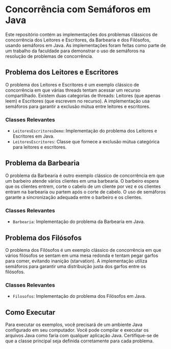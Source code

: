 # Concorrência com Semáforos em Java

Este repositório contém as implementações dos problemas clássicos de concorrência dos Leitores e Escritores, da Barbearia e dos Filósofos, usando semáforos em Java. As implementações foram feitas como parte de um trabalho da faculdade para demonstrar o uso de semáforos na resolução de problemas de concorrência.

## Problema dos Leitores e Escritores

O problema dos Leitores e Escritores é um exemplo clássico de concorrência em que várias threads tentam acessar um recurso compartilhado. Existem duas categorias de threads: Leitores (que apenas leem) e Escritores (que escrevem no recurso). A implementação usa semáforos para garantir a exclusão mútua entre leitores e escritores.

### Classes Relevantes

- `LeitoresEscritoresDemo`: Implementação do problema dos Leitores e Escritores em Java.
- `LeitoresEscritores`: Classe que fornece a exclusão mútua categórica para leitores e escritores.

## Problema da Barbearia

O problema da Barbearia é outro exemplo clássico de concorrência em que um barbeiro atende vários clientes em uma barbearia. O barbeiro espera que os clientes entrem, corte o cabelo de um cliente por vez e os clientes entram na barbearia ou partem após o corte de cabelo. O uso de semáforos garante a sincronização adequada entre o barbeiro e os clientes.

### Classes Relevantes

- `Barbearia`: Implementação do problema da Barbearia em Java.

## Problema dos Filósofos

O problema dos Filósofos é um exemplo clássico de concorrência em que vários filósofos se sentam em uma mesa redonda e tentam pegar garfos para comer, evitando inanição (starvation). A implementação utiliza semáforos para garantir uma distribuição justa dos garfos entre os filósofos.

### Classes Relevantes

- `Filosofos`: Implementação do problema dos Filósofos em Java.

## Como Executar

Para executar os exemplos, você precisará de um ambiente Java configurado em seu computador. Você pode compilar e executar os arquivos Java como faria com qualquer aplicação Java. Certifique-se de que a classe principal seja definida corretamente para cada problema.
